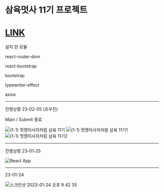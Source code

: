 # 삼육멋사 11기 프로젝트

# [LINK](https://syulion11th.github.io/likelionpage-front/)


설치 한 모듈

react-router-dom

react-bootstrap

bootstrap

typewriter-effect

axios

****

진행상황 23-02-05 (조우진)

Main / Submit 종료


![(1-1) 멋쟁이사자처럼 삼육 11기](https://user-images.githubusercontent.com/88936783/216814196-7952f166-ddfd-4399-8fe4-cd19d401d0da.jpg)
![(1-1) 멋쟁이사자처럼 삼육 11기1](https://user-images.githubusercontent.com/88936783/216814200-0e3dc292-e318-4b34-94dc-f9a9e1d36433.jpg)
![(1-1) 멋쟁이사자처럼 삼육 11기2](https://user-images.githubusercontent.com/88936783/216814206-865475cc-a2b6-44ba-8acf-4de63ddcf569.jpg)


****

진행상황 23-01-25

![React App](https://user-images.githubusercontent.com/88936783/214492273-ef440bc0-6ebb-4679-8402-b142c1b46e70.png)



****
23-01-24

![스크린샷 2023-01-24 오후 9 42 35](https://user-images.githubusercontent.com/88936783/214294544-19857f1e-25a4-49db-a057-cceef6185f1d.png)


